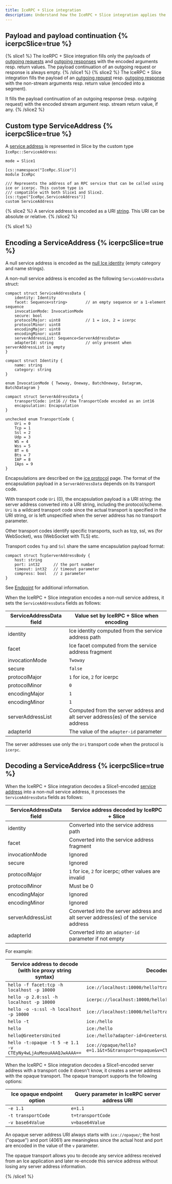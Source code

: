 ```yaml
---
title: IceRPC + Slice integration
description: Understand how the IceRPC + Slice integration applies the Slice encoding rules.
---
```


## Payload and payload continuation {% icerpcSlice=true %}

{% slice1 %}
The IceRPC + Slice integration fills only the payloads of [outgoing requests][outgoing request] and
[outgoing responses][outgoing response] with the encoded arguments resp. return values. The payload continuation of an
outgoing request or response is always empty.
{% /slice1 %}
{% slice2 %}
The IceRPC + Slice integration fills the payload of an [outgoing request] resp. [outgoing response] with the non-stream
arguments resp. return value (encoded into a segment).

It fills the payload continuation of an outgoing response (resp. outgoing request) with the encoded stream argument
resp. stream return value, if any.
{% /slice2 %}

## Custom type ServiceAddress {% icerpcSlice=true %}

A [service address] is represented in Slice by the custom type `IceRpc::ServiceAddress`:

```slice
mode = Slice1

[cs::namespace("IceRpc.Slice")]
module IceRpc

/// Represents the address of an RPC service that can be called using ice or icerpc. This custom type is
/// compatible with both Slice1 and Slice2.
[cs::type("IceRpc.ServiceAddress")]
custom ServiceAddress
```

{% slice2 %}
A service address is encoded as a URI [string]. This URI can be absolute or relative.
{% /slice2 %}

{% slice1 %}

## Encoding a ServiceAddress {% icerpcSlice=true %}

A null service address is encoded as the [null Ice identity](/icerpc-for-ice-users/rpc-core/ice-identity) (empty
category and name strings).

A non-null service address is encoded as the following `ServiceAddressData` struct:

```slice {% addMode=true %}
compact struct ServiceAddressData {
    identity: Identity
    facet: Sequence<string>        // an empty sequence or a 1-element sequence
    invocationMode: InvocationMode
    secure: bool
    protocolMajor: uint8           // 1 = ice, 2 = icerpc
    protocolMinor: uint8
    encodingMajor: uint8
    encodingMinor: uint8
    serverAddressList: Sequence<ServerAddressData>
    adapterId: string              // only present when serverAddressList is empty
}

compact struct Identity {
    name: string
    category: string
}

enum InvocationMode { Twoway, Oneway, BatchOneway, Datagram, BatchDatagram }

compact struct ServerAddressData {
    transportCode: int16 // the TransportCode encoded as an int16
    encapsulation: Encapsulation
}

unchecked enum TransportCode {
    Uri = 0
    Tcp = 1
    Ssl = 2
    Udp = 3
    WS = 4
    Wss = 5
    BT = 6
    Bts = 7
    IAP = 8
    IAps = 9
}
```

Encapsulations are described on the [ice protocol] page. The format of the encapsulation payload in a
`ServerAddressData` depends on its transport code.

With transport code `Uri` (0), the encapsulation payload is a URI string: the server address converted into a URI
string, including the protocol/scheme. `Uri` is a wildcard transport code since the actual transport is specified in the
URI string, or is left unspecified when the server address has no transport parameter.

Other transport codes identify specific transports, such as tcp, ssl, ws (for WebSocket), wss (WebSocket with TLS) etc.

Transport codes `Tcp` and `Ssl` share the same encapsulation payload format:

```slice {% addMode=true %}
compact struct TcpServerAddressBody {
    host: string
    port: int32      // the port number
    timeout: int32   // timeout parameter
    compress: bool   // z parameter
}
```

See [Endpoint] for additional information.

When the IceRPC + Slice integration encodes a non-null service address, it sets the `ServiceAddressData` fields as
follows:

| ServiceAddressData field | Value set by IceRPC + Slice when encoding                                          |
|--------------------------|------------------------------------------------------------------------------------|
| identity                 | Ice identity computed from the service address path                                |
| facet                    | Ice facet computed from the service address fragment                               |
| invocationMode           | `Twoway`                                                                           |
| secure                   | `false`                                                                            |
| protocolMajor            | `1` for ice, `2` for icerpc                                                        |
| protocolMinor            | `0`                                                                                |
| encodingMajor            | `1`                                                                                |
| encodingMinor            | `1`                                                                                |
| serverAddressList        | Computed from the server address and alt server address(es) of the service address |
| adapterId                | The value of the `adapter-id` parameter                                            |

The server addresses use only the `Uri` transport code when the protocol is `icerpc`.

## Decoding a ServiceAddress {% icerpcSlice=true %}

When the IceRPC + Slice integration decodes a Slice1-encoded [service address] into a non-null service address, it
processes the `ServiceAddressData` fields as follows:

| ServiceAddressData field | Service address decoded by IceRPC + Slice                                           |
|--------------------------|-------------------------------------------------------------------------------------|
| identity                 | Converted into the service address path                                             |
| facet                    | Converted into the service address fragment                                         |
| invocationMode           | Ignored                                                                             |
| secure                   | Ignored                                                                             |
| protocolMajor            | `1` for ice, `2` for icerpc; other values are invalid                               |
| protocolMinor            | Must be 0                                                                           |
| encodingMajor            | Ignored                                                                             |
| encodingMinor            | Ignored                                                                             |
| serverAddressList        | Converted into the server address and alt server address(es) of the service address |
| adapterId                | Converted into an `adapter-id` parameter if not empty                               |

For example:

| Service address to decode (with Ice proxy string syntax) | Decoded as                                        |
| ---------------------------------------------------------| ------------------------------------------------- |
| `hello -f facet:tcp -h localhost -p 10000`               | `ice://localhost:10000/hello?transport=tcp#facet` |
| `hello -p 2.0:ssl -h localhost -p 10000`                 | `icerpc://localhost:10000/hello?transport=ssl`    |
| `hello -o -s:ssl -h localhost -p 10000`                  | `ice://localhost:10000/hello?transport=ssl`       |
| `hello -t`                                               | `ice:/hello`                                      |
| `hello`                                                  | `ice:/hello`                                      |
| `hello@GreetersUnited`                                   | `ice:/hello?adapter-id=GreetersUnited`            |
| `hello -t:opaque -t 5 -e 1.1 -v CTEyNy4wLjAuMeouAAAQJwAAAA==` | `ice://opaque/hello?e=1.1&t=5&transport=opaque&v=CTEyNy4wLjAuMeouAAAQJwAAAA==` |

When the IceRPC + Slice integration decodes a Slice1-encoded server address with a transport code it doesn't know, it
creates a server address with the opaque transport. The opaque transport supports the following options:

| Ice opaque endpoint option | Query parameter in IceRPC server address URI |
| -------------------------- | -------------------------------------------- |
| `-e 1.1`                   | `e=1.1`                                      |
| `-t transportCode`         | `t=transportCode`                            |
| `-v base64Value`           | `v=base64Value`                              |

An opaque server address URI always starts with `ice://opaque/`; the host ("opaque") and port (4061) are meaningless
since the actual host and port are encoded in the value of the `v` parameter.

The opaque transport allows you to decode any service address received from an Ice application and later re-encode this
service address without losing any server address information.

{% /slice1 %}

[Endpoint]: /icerpc-for-ice-users/rpc-core/endpoint
[ice protocol]: /icerpc/ice-protocol/protocol-frames#encapsulation
[outgoing request]: /icerpc/invocation/outgoing-request
[outgoing response]: /icerpc/dispatch/outgoing-response
[service address]: /icerpc/invocation/service-address
[string]: primitive-types#String
